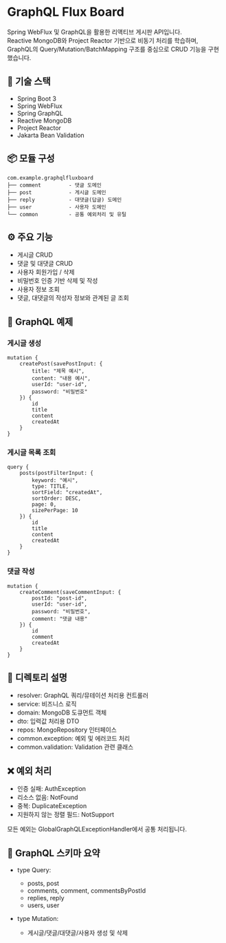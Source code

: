 # GraphQL Flux Board

Spring WebFlux 및 GraphQL을 활용한 리액티브 게시판 API입니다.  
Reactive MongoDB와 Project Reactor 기반으로 비동기 처리를 학습하며,  
GraphQL의 Query/Mutation/BatchMapping 구조를 중심으로 CRUD 기능을 구현했습니다.

## 🧠 기술 스택

- Spring Boot 3
- Spring WebFlux
- Spring GraphQL
- Reactive MongoDB
- Project Reactor
- Jakarta Bean Validation

## 📦 모듈 구성
```
com.example.graphqlfluxboard  
├── comment         - 댓글 도메인  
├── post            - 게시글 도메인  
├── reply           - 대댓글(답글) 도메인  
├── user            - 사용자 도메인  
└── common          - 공통 예외처리 및 유틸
```
## ⚙️ 주요 기능

- 게시글 CRUD
- 댓글 및 대댓글 CRUD
- 사용자 회원가입 / 삭제
- 비밀번호 인증 기반 삭제 및 작성
- 사용자 정보 조회
- 댓글, 대댓글의 작성자 정보와 관계된 글 조회

## 🧪 GraphQL 예제

### 게시글 생성
```
mutation {  
    createPost(savePostInput: {  
        title: "제목 예시",  
        content: "내용 예시",  
        userId: "user-id",  
        password: "비밀번호"  
    }) {  
        id  
        title  
        content  
        createdAt  
    }  
}
```

### 게시글 목록 조회
```
query {  
    posts(postFilterInput: {  
        keyword: "예시",  
        type: TITLE,  
        sortField: "createdAt",  
        sortOrder: DESC,  
        page: 0,  
        sizePerPage: 10  
    }) {  
        id  
        title  
        content  
        createdAt  
    }  
}
```
### 댓글 작성
```
mutation {  
    createComment(saveCommentInput: {  
        postId: "post-id",  
        userId: "user-id",  
        password: "비밀번호",  
        comment: "댓글 내용"  
    }) {  
        id  
        comment  
        createdAt  
    }  
}
```
## 📂 디렉토리 설명

- resolver: GraphQL 쿼리/뮤테이션 처리용 컨트롤러
- service: 비즈니스 로직
- domain: MongoDB 도큐먼트 객체
- dto: 입력값 처리용 DTO
- repos: MongoRepository 인터페이스
- common.exception: 예외 및 에러코드 처리
- common.validation: Validation 관련 클래스

## ❌ 예외 처리

- 인증 실패: AuthException
- 리소스 없음: NotFound
- 중복: DuplicateException
- 지원하지 않는 정렬 필드: NotSupport

모든 예외는 GlobalGraphQLExceptionHandler에서 공통 처리됩니다.

## 📄 GraphQL 스키마 요약

- type Query:
    - posts, post
    - comments, comment, commentsByPostId
    - replies, reply
    - users, user

- type Mutation:
    - 게시글/댓글/대댓글/사용자 생성 및 삭제
